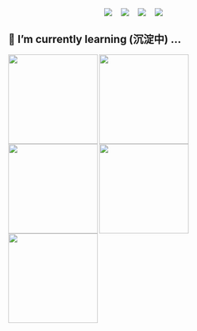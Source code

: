 <p align="center">
  <a href="https://wakatime.com/@2c149061-892d-49b8-b274-f866aefa1d32"><img align="center" src="https://wakatime.com/badge/user/2c149061-892d-49b8-b274-f866aefa1d32.svg" ></a>&emsp;
  <a href="http://www.shyrobin.top/" target="_blank"><img  align=center src="https://img.shields.io/badge/Blog-博客-%23f68e3f?style=flat"/></a>&emsp;
  <a href="https://juejin.cn/user/3219797679017726/posts" target="_blank"><img  align=center src="https://img.shields.io/badge/Juejin-掘金-%233f7ef6?style=flat"/></a>&emsp;
  <a href="https://space.bilibili.com/385323909" target="_blank"><img  align=center src="https://img.shields.io/badge/Bilibili-B站-%23e87a99?style=flat"/></a>
</div>

## 🔭 I’m currently learning (沉淀中) ...

<img height="180px" align="left" src="http://github-profile-summary-cards.vercel.app/api/cards/profile-details?username=shy-robin&theme=vue"/>

<img height="180px" align="left" src="http://github-profile-summary-cards.vercel.app/api/cards/stats?username=shy-robin&theme=vue"/>
<img height="180px" align="left" src="http://github-profile-summary-cards.vercel.app/api/cards/productive-time?username=shy-robin&theme=vue&utcOffset=8"/>

<img height="180px" align="left" src="http://github-profile-summary-cards.vercel.app/api/cards/repos-per-language?username=shy-robin&theme=vue"/>
<img height="180px" align="left" src="http://github-profile-summary-cards.vercel.app/api/cards/most-commit-language?username=shy-robin&theme=vue"/>

<!--
**shy-robin/shy-robin** is a ✨ _special_ ✨ repository because its `README.md` (this file) appears on your GitHub profile.

Here are some ideas to get you started:

- 🔭 I’m currently working on ...
- 🌱 I’m currently learning ...
- 👯 I’m looking to collaborate on ...
- 🤔 I’m looking for help with ...
- 💬 Ask me about ...
- 📫 How to reach me: ...
- 😄 Pronouns: ...
- ⚡ Fun fact: ...
-->
